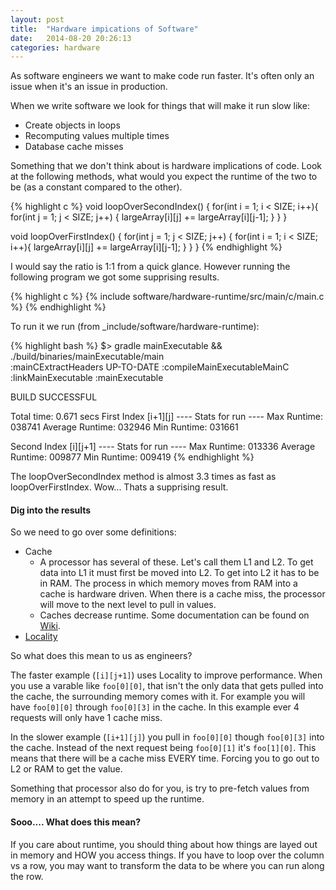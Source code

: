 ```yaml
---
layout: post
title:  "Hardware impications of Software"
date:   2014-08-20 20:26:13
categories: hardware
---
```


As software engineers we want to make code run faster. It's often only an issue when it's an issue in production.

When we write software we look for things that will make it run slow like:
- Create objects in loops
- Recomputing values multiple times
- Database cache misses

Something that we don't think about is hardware implications of code. Look at the following methods, what would you expect the runtime of the two to be (as a constant compared to the other).

{% highlight c %}
void loopOverSecondIndex() {
    for(int i = 1; i < SIZE; i++){
        for(int j = 1; j < SIZE; j++) {
            largeArray[i][j] += largeArray[i][j-1];
        }
    }
}

void loopOverFirstIndex() {
    for(int j = 1; j < SIZE; j++) {
        for(int i = 1; i < SIZE; i++){
            largeArray[i][j] += largeArray[i][j-1];
        }
    }
}
{% endhighlight %}

I would say the ratio is 1:1 from a quick glance. However running the following program we got some supprising results.

{% highlight c %}
{% include software/hardware-runtime/src/main/c/main.c %}
{% endhighlight %}

To run it we run (from \_include/software/hardware-runtime):

{% highlight bash %}
$> gradle mainExecutable && ./build/binaries/mainExecutable/main                          
:mainCExtractHeaders UP-TO-DATE
:compileMainExecutableMainC
:linkMainExecutable
:mainExecutable

BUILD SUCCESSFUL

Total time: 0.671 secs
First Index [i+1][j]
---- Stats for run ----
Max Runtime:        038741
Average Runtime:    032946
Min Runtime:        031661

Second Index [i][j+1]
---- Stats for run ----
Max Runtime:        013336
Average Runtime:    009877
Min Runtime:        009419
{% endhighlight %}

The loopOverSecondIndex method is almost 3.3 times as fast as loopOverFirstIndex. Wow... Thats a supprising result.

#### Dig into the results

So we need to go over some definitions:
- Cache
    - A processor has several of these. Let's call them L1 and L2. To get data into L1 it must first be moved into L2. To get into L2 it has to be in RAM. The process in which memory moves from RAM into a cache is hardware driven. When there is a cache miss, the processor will move to the next level to pull in values.
    - Caches decrease runtime. Some documentation can be found on [Wiki](https://en.wikipedia.org/wiki/CPU_cache).
- [Locality](https://en.wikipedia.org/wiki/Locality_of_reference)

So what does this mean to us as engineers?

The faster example (`[i][j+1]`) uses Locality to improve performance. When you use a varable like `foo[0][0]`, that isn't the only data that gets pulled into the cache, the surrounding memory comes with it. For example you will have `foo[0][0]` through `foo[0][3]` in the cache. In this example ever 4 requests will only have 1 cache miss.

In the slower example (`[i+1][j]`) you pull in `foo[0][0]` though `foo[0][3]` into the cache. Instead of the next request being `foo[0][1]` it's `foo[1][0]`. This means that there will be a cache miss EVERY time. Forcing you to go out to L2 or RAM to get the value.

Something that processor also do for you, is try to pre-fetch values from memory in an attempt to speed up the runtime. 

#### Sooo.... What does this mean?

If you care about runtime, you should thing about how things are layed out in memory and HOW you access things. If you have to loop over the column vs a row, you may want to transform the data to be where you can run along the row.

